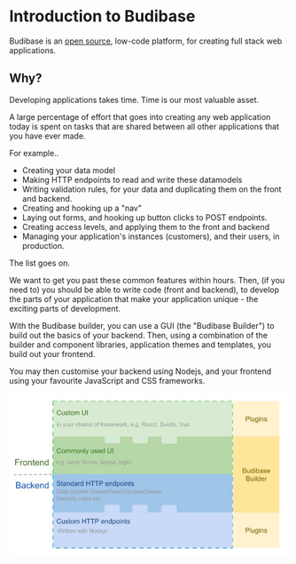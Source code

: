 # Introduction to Budibase

Budibase is an [open source](https://github.com/Budibase/budibase), low-code platform, for creating full stack web applications.

## Why?

Developing applications takes time. Time is our most valuable asset. 

A large percentage of effort that goes into creating any web application today is spent on tasks that are shared between all other applications that you have ever made.

For example..

- Creating your data model
- Making HTTP endpoints to read and write these datamodels
- Writing validation rules, for your data and duplicating them on the front and backend.
- Creating and hooking up a "nav"
- Laying out forms, and hooking up button clicks to POST endpoints.
- Creating access levels, and applying them to the front and backend
- Managing your application's instances (customers), and their users, in production.

The list goes on.

We want to get you past these common features within hours. Then, (if you need to) you should be able to write code (front and backend), to develop the parts of your application that make your application unique - the exciting parts of development.

With the Budibase builder, you can use a GUI (the "Budibase Builder") to build out the basics of your backend. Then, using a combination of the builder and component libraries, application themes and templates, you build out your frontend. 

You may then customise your backend using Nodejs, and your frontend using your favourite JavaScript and CSS frameworks.

![budibase solution overview](./assets/overview/problem-space.jpg)
